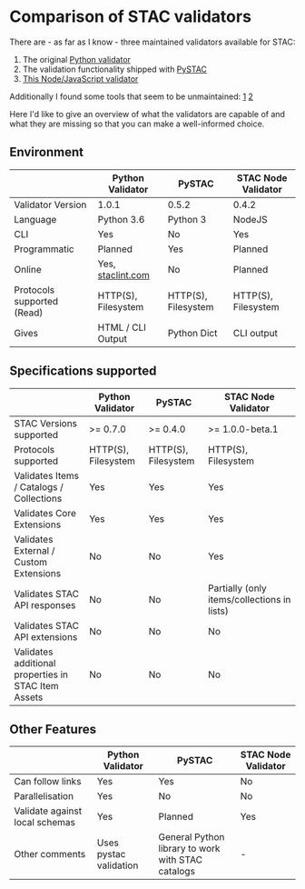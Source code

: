 # Comparison of STAC validators

There are - as far as I know - three maintained validators available for STAC:

1. The original [Python validator](https://github.com/sparkgeo/stac-validator)
3. The validation functionality shipped with [PySTAC](https://github.com/stac-utils/pystac)
4. [This Node/JavaScript validator](https://github.com/m-mohr/stac-node-validator)

Additionally I found some tools that seem to be unmaintained: [1](https://github.com/brianbancroft/stac-validator-cli) [2](https://github.com/JamesOConnor/stac-validator)

Here I'd like to give an overview of what the validators are capable of and what they are missing so that you can make a well-informed choice.

## Environment

|                            | Python Validator                           | PySTAC              | STAC Node Validator |
| :------------------------- | ------------------------------------------ | ------------------- | ------------------- |
| Validator Version          | 1.0.1                                      | 0.5.2               | 0.4.2               |
| Language                   | Python 3.6                                 | Python 3            | NodeJS              |
| CLI                        | Yes                                        | No                  | Yes                 |
| Programmatic               | Planned                                    | Yes                 | Planned             |
| Online                     | Yes, [staclint.com](https://staclint.com/) | No                  | Planned             |
| Protocols supported (Read) | HTTP(S), Filesystem                        | HTTP(S), Filesystem | HTTP(S), Filesystem |
| Gives                      | HTML / CLI Output                          | Python Dict         | CLI output          |

## Specifications supported

|                                                     | Python Validator    | PySTAC              | STAC Node Validator                         |
| --------------------------------------------------- | ------------------- | ------------------- | ------------------------------------------- |
| STAC Versions supported                             | >= 0.7.0            | >= 0.4.0            | >= 1.0.0-beta.1                             |
| Protocols supported                                 | HTTP(S), Filesystem | HTTP(S), Filesystem | HTTP(S), Filesystem                         |
| Validates Items / Catalogs / Collections            | Yes                 | Yes                 | Yes                                         |
| Validates Core Extensions                           | Yes                 | Yes                 | Yes                                         |
| Validates External / Custom Extensions              | No                  | No                  | Yes                                         |
| Validates STAC API responses                        | No                  | No                  | Partially (only items/collections in lists) |
| Validates STAC API extensions                       | No                  | No                  | No                                          |
| Validates additional properties in STAC Item Assets | No                  | No                  | No                                          |

## Other Features

|                                | Python Validator       | PySTAC                                            | STAC Node Validator |
| :----------------------------- | ---------------------- | ------------------------------------------------- | ------------------- |
| Can follow links               | Yes                    | Yes                                               | No                  |
| Parallelisation                | Yes                    | No                                                | No                  |
| Validate against local schemas | Yes                    | Planned                                           | Yes                 |
| Other comments                 | Uses pystac validation | General Python library to work with STAC catalogs | -                   |
